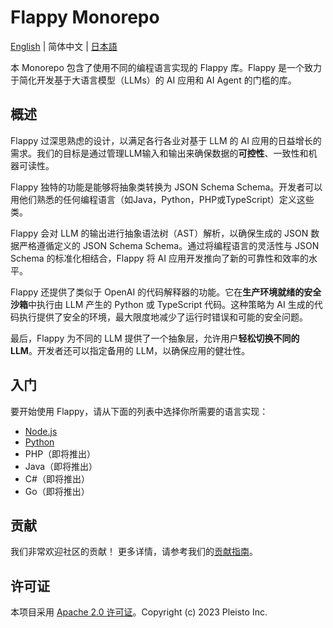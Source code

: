 # Flappy Monorepo

[English](./README.md) | 简体中文 | [日本語](./README.ja.md)

本 Monorepo 包含了使用不同的编程语言实现的 Flappy 库。Flappy 是一个致力于简化开发基于大语言模型（LLMs）的 AI 应用和 AI Agent 的门槛的库。

## 概述

Flappy 过深思熟虑的设计，以满足各行各业对基于 LLM 的 AI 应用的日益增长的需求。我们的目标是通过管理LLM输入和输出来确保数据的**可控性**、一致性和机器可读性。

Flappy 独特的功能是能够将抽象类转换为 JSON Schema Schema。开发者可以用他们熟悉的任何编程语言（如Java，Python，PHP或TypeScript）定义这些类。

Flappy 会对 LLM 的输出进行抽象语法树（AST）解析，以确保生成的 JSON 数据严格遵循定义的 JSON Schema Schema。通过将编程语言的灵活性与 JSON Schema 的标准化相结合，Flappy 将 AI 应用开发推向了新的可靠性和效率的水平。

Flappy 还提供了类似于 OpenAI 的代码解释器的功能。它在**生产环境就绪的安全沙箱**中执行由 LLM 产生的 Python 或 TypeScript 代码。这种策略为 AI 生成的代码执行提供了安全的环境，最大限度地减少了运行时错误和可能的安全问题。

最后，Flappy 为不同的 LLM 提供了一个抽象层，允许用户**轻松切换不同的 LLM**。开发者还可以指定备用的 LLM，以确保应用的健壮性。

## 入门

要开始使用 Flappy，请从下面的列表中选择你所需要的语言实现：

- [Node.js](./packages/nodejs/README.md)
- [Python](./packages/python/README.md)
- PHP（即将推出）
- Java（即将推出）
- C#（即将推出）
- Go（即将推出）

## 贡献

我们非常欢迎社区的贡献！ 更多详情，请参考我们的[贡献指南](./CONTRIBUTING.md)。

## 许可证

本项目采用 [Apache 2.0 许可证](./LICENSE)。Copyright (c) 2023 Pleisto Inc.
